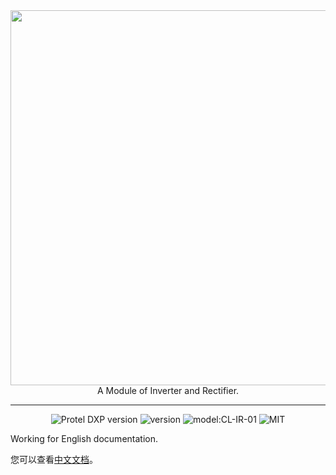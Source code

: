 <center><img src="../img/img-home.jpg" alt="" width="600px" style="display: inline-block" /></center>

<center>A Module of Inverter and Rectifier.</center>

-------

<center><img src="https://img.shields.io/badge/Protel%20DXP-v16.0.1-blue" alt="Protel DXP version" style="display: inline-block" /> <img src="https://img.shields.io/badge/version-v1.0-orange" alt="version" style="display: inline-block" /> <img src="https://img.shields.io/badge/model-CL--IR--01-orange" alt="model:CL-IR-01" style="display: inline-block" /> <img src="https://img.shields.io/badge/license-MIT-green" alt="MIT" style="display: inline-block" /></center>

Working for English documentation.

您可以查看[中文文档](doc/README-cn.md)。